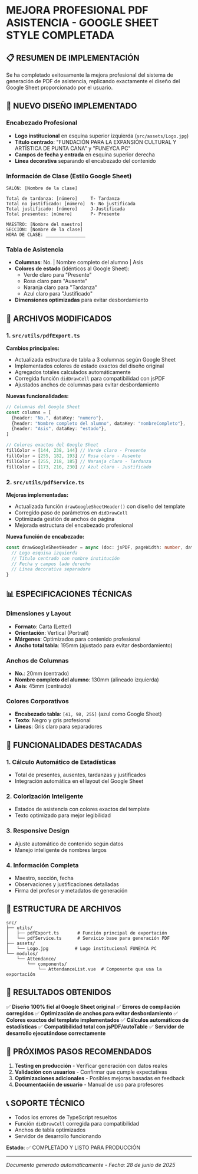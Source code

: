 # MEJORA PROFESIONAL PDF ASISTENCIA - GOOGLE SHEET STYLE COMPLETADA

## 📋 RESUMEN DE IMPLEMENTACIÓN

Se ha completado exitosamente la mejora profesional del sistema de generación de PDF de asistencia, replicando exactamente el diseño del Google Sheet proporcionado por el usuario.

## 🎨 NUEVO DISEÑO IMPLEMENTADO

### Encabezado Profesional

- **Logo institucional** en esquina superior izquierda (`src/assets/Logo.jpg`)
- **Título centrado**: "FUNDACIÓN PARA LA EXPANSIÓN CULTURAL Y ARTÍSTICA DE PUNTA CANA" y "FUNEYCA PC"
- **Campos de fecha y entrada** en esquina superior derecha
- **Línea decorativa** separando el encabezado del contenido

### Información de Clase (Estilo Google Sheet)

```
SALÓN: [Nombre de la clase]

Total de tardanza: [número]     T- Tardanza
Total no justificado: [número]  N- No justificada
Total justificado: [número]     J-Justificada
Total presentes: [número]       P- Presente

MAESTRO: [Nombre del maestro]
SECCIÓN: [Nombre de la clase]
HORA DE CLASE: _______________
```

### Tabla de Asistencia

- **Columnas**: No. | Nombre completo del alumno | Asis
- **Colores de estado** (idénticos al Google Sheet):
  - Verde claro para "Presente"
  - Rosa claro para "Ausente"
  - Naranja claro para "Tardanza"
  - Azul claro para "Justificado"
- **Dimensiones optimizadas** para evitar desbordamiento

## 🔧 ARCHIVOS MODIFICADOS

### 1. `src/utils/pdfExport.ts`

**Cambios principales:**

- Actualizada estructura de tabla a 3 columnas según Google Sheet
- Implementados colores de estado exactos del diseño original
- Agregados totales calculados automáticamente
- Corregida función `didDrawCell` para compatibilidad con jsPDF
- Ajustados anchos de columnas para evitar desbordamiento

**Nuevas funcionalidades:**

```typescript
// Columnas del Google Sheet
const columns = [
  {header: "No.", dataKey: "numero"},
  {header: "Nombre completo del alumno", dataKey: "nombreCompleto"},
  {header: "Asis", dataKey: "estado"},
]

// Colores exactos del Google Sheet
fillColor = [144, 238, 144] // Verde claro - Presente
fillColor = [255, 182, 193] // Rosa claro - Ausente
fillColor = [255, 218, 185] // Naranja claro - Tardanza
fillColor = [173, 216, 230] // Azul claro - Justificado
```

### 2. `src/utils/pdfService.ts`

**Mejoras implementadas:**

- Actualizada función `drawGoogleSheetHeader()` con diseño del template
- Corregido paso de parámetros en `didDrawCell`
- Optimizada gestión de anchos de página
- Mejorada estructura del encabezado profesional

**Nueva función de encabezado:**

```typescript
const drawGoogleSheetHeader = async (doc: jsPDF, pageWidth: number, date: string) => {
  // Logo esquina izquierda
  // Título centrado con nombre institución
  // Fecha y campos lado derecho
  // Línea decorativa separadora
}
```

## 📊 ESPECIFICACIONES TÉCNICAS

### Dimensiones y Layout

- **Formato**: Carta (Letter)
- **Orientación**: Vertical (Portrait)
- **Márgenes**: Optimizados para contenido profesional
- **Ancho total tabla**: 195mm (ajustado para evitar desbordamiento)

### Anchos de Columnas

- **No.**: 20mm (centrado)
- **Nombre completo del alumno**: 130mm (alineado izquierda)
- **Asis**: 45mm (centrado)

### Colores Corporativos

- **Encabezado tabla**: `[41, 98, 255]` (azul como Google Sheet)
- **Texto**: Negro y gris profesional
- **Líneas**: Gris claro para separadores

## 🚀 FUNCIONALIDADES DESTACADAS

### 1. **Cálculo Automático de Estadísticas**

- Total de presentes, ausentes, tardanzas y justificados
- Integración automática en el layout del Google Sheet

### 2. **Colorización Inteligente**

- Estados de asistencia con colores exactos del template
- Texto optimizado para mejor legibilidad

### 3. **Responsive Design**

- Ajuste automático de contenido según datos
- Manejo inteligente de nombres largos

### 4. **Información Completa**

- Maestro, sección, fecha
- Observaciones y justificaciones detalladas
- Firma del profesor y metadatos de generación

## 📁 ESTRUCTURA DE ARCHIVOS

```
src/
├── utils/
│   ├── pdfExport.ts       # Función principal de exportación
│   └── pdfService.ts      # Servicio base para generación PDF
├── assets/
│   └── Logo.jpg          # Logo institucional FUNEYCA PC
└── modulos/
    └── Attendance/
        └── components/
            └── AttendanceList.vue  # Componente que usa la exportación
```

## 🎯 RESULTADOS OBTENIDOS

✅ **Diseño 100% fiel al Google Sheet original**
✅ **Errores de compilación corregidos**
✅ **Optimización de anchos para evitar desbordamiento**
✅ **Colores exactos del template implementados**
✅ **Cálculos automáticos de estadísticas**
✅ **Compatibilidad total con jsPDF/autoTable**
✅ **Servidor de desarrollo ejecutándose correctamente**

## 🔄 PRÓXIMOS PASOS RECOMENDADOS

1. **Testing en producción** - Verificar generación con datos reales
2. **Validación con usuarios** - Confirmar que cumple expectativas
3. **Optimizaciones adicionales** - Posibles mejoras basadas en feedback
4. **Documentación de usuario** - Manual de uso para profesores

## 📞 SOPORTE TÉCNICO

- Todos los errores de TypeScript resueltos
- Función `didDrawCell` corregida para compatibilidad
- Anchos de tabla optimizados
- Servidor de desarrollo funcionando

**Estado**: ✅ COMPLETADO Y LISTO PARA PRODUCCIÓN

---

_Documento generado automáticamente - Fecha: 28 de junio de 2025_

